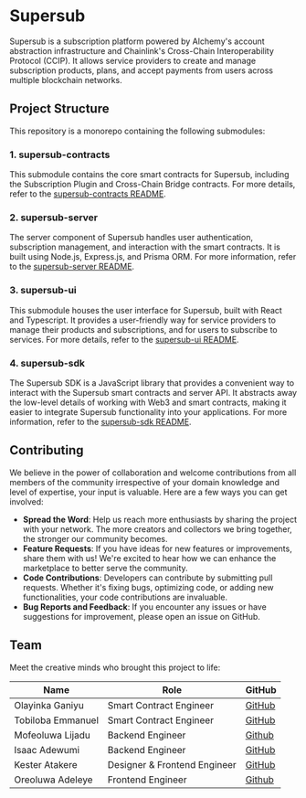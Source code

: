 # Supersub

Supersub is a subscription platform powered by Alchemy's account abstraction infrastructure and Chainlink's Cross-Chain Interoperability Protocol (CCIP). It allows service providers to create and manage subscription products, plans, and accept payments from users across multiple blockchain networks.

## Project Structure

This repository is a monorepo containing the following submodules:

### 1. supersub-contracts

This submodule contains the core smart contracts for Supersub, including the Subscription Plugin and Cross-Chain Bridge contracts. For more details, refer to the [supersub-contracts README](https://github.com/ScMofeoluwa/supersub-contracts/blob/5debac1504270bbadcabe93505d979417d64bcad/README.md).

### 2. supersub-server

The server component of Supersub handles user authentication, subscription management, and interaction with the smart contracts. It is built using Node.js, Express.js, and Prisma ORM. For more information, refer to the [supersub-server README](https://github.com/prettyirrelevant/supersub-server/blob/main/README.md).

### 3. supersub-ui

This submodule houses the user interface for Supersub, built with React and Typescript. It provides a user-friendly way for service providers to manage their products and subscriptions, and for users to subscribe to services. For more details, refer to the [supersub-ui README](supersub-ui/README.md).

### 4. supersub-sdk 
The Supersub SDK is a JavaScript library that provides a convenient way to interact with the Supersub smart contracts and server API. It abstracts away the low-level details of working with Web3 and smart contracts, making it easier to integrate Supersub functionality into your applications. For more information, refer to the [supersub-sdk README](supersub-sdk/README.md).

## Contributing

We believe in the power of collaboration and welcome contributions from all members of the community irrespective of your domain knowledge and level of expertise,
your input is valuable.
Here are a few ways you can get involved:

- **Spread the Word**: Help us reach more enthusiasts by sharing the project with your network. The more creators and collectors we bring together, the stronger our community becomes.
- **Feature Requests**: If you have ideas for new features or improvements, share them with us! We're excited to hear how we can enhance the marketplace to better serve the community.
- **Code Contributions**: Developers can contribute by submitting pull requests. Whether it's fixing bugs, optimizing code, or adding new functionalities, your code contributions are invaluable.
- **Bug Reports and Feedback**: If you encounter any issues or have suggestions for improvement, please open an issue on GitHub.


## Team
Meet the creative minds who brought this project to life:

| **Name**          | **Role**                     | **GitHub**                                    |
| ----------------- | ---------------------------- | --------------------------------------------- |
| Olayinka Ganiyu   | Smart Contract Engineer      | [GitHub](https://github.com/Jaybee020)        |
| Tobiloba Emmanuel | Smart Contract Engineer      | [GitHub](https://github.com/Tee-py)           |
| Mofeoluwa Lijadu  | Backend Engineer             | [Github](https://github.com/scmofeoluwa)      |
| Isaac Adewumi     | Backend Engineer             | [GitHub](https://github.com/prettyirrelevant) |
| Kester Atakere    | Designer & Frontend Engineer | [GitHub](https://github.com/codergon)         |
| Oreoluwa Adeleye  | Frontend Engineer            | [Github](https://github.com/Pauleye12)        |
